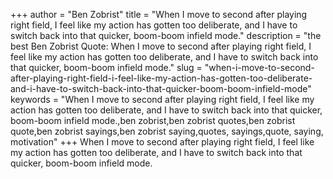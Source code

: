 +++
author = "Ben Zobrist"
title = "When I move to second after playing right field, I feel like my action has gotten too deliberate, and I have to switch back into that quicker, boom-boom infield mode."
description = "the best Ben Zobrist Quote: When I move to second after playing right field, I feel like my action has gotten too deliberate, and I have to switch back into that quicker, boom-boom infield mode."
slug = "when-i-move-to-second-after-playing-right-field-i-feel-like-my-action-has-gotten-too-deliberate-and-i-have-to-switch-back-into-that-quicker-boom-boom-infield-mode"
keywords = "When I move to second after playing right field, I feel like my action has gotten too deliberate, and I have to switch back into that quicker, boom-boom infield mode.,ben zobrist,ben zobrist quotes,ben zobrist quote,ben zobrist sayings,ben zobrist saying,quotes, sayings,quote, saying, motivation"
+++
When I move to second after playing right field, I feel like my action has gotten too deliberate, and I have to switch back into that quicker, boom-boom infield mode.
